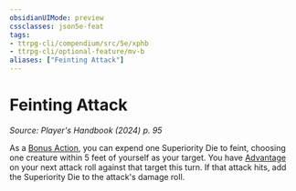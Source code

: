 ```yaml
---
obsidianUIMode: preview
cssclasses: json5e-feat
tags:
- ttrpg-cli/compendium/src/5e/xphb
- ttrpg-cli/optional-feature/mv-b
aliases: ["Feinting Attack"]
---
```

# Feinting Attack
*Source: Player's Handbook (2024) p. 95*  

As a [Bonus Action](bonus-action-xphb.md), you can expend one Superiority Die to feint, choosing one creature within 5 feet of yourself as your target. You have [Advantage](advantage-xphb.md) on your next attack roll against that target this turn. If that attack hits, add the Superiority Die to the attack's damage roll.